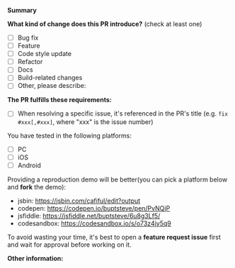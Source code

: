 <!-- Please don't delete this template -->

<!-- PULL REQUEST TEMPLATE -->
<!-- (Update "[ ]" to "[x]" to check a box) -->

**Summary**

**What kind of change does this PR introduce?** (check at least one)

- [ ] Bug fix
- [ ] Feature
- [ ] Code style update
- [ ] Refactor
- [ ] Docs
- [ ] Build-related changes
- [ ] Other, please describe:

**The PR fulfills these requirements:**

- [ ] When resolving a specific issue, it's referenced in the PR's title (e.g. `fix #xxx[,#xxx]`, where "xxx" is the issue number)

You have tested in the following platforms:

- [ ] PC
- [ ] iOS
- [ ] Android

Providing a reproduction demo will be better(you can pick a platform below and **fork** the demo):

* jsbin: https://jsbin.com/cafiful/edit?output
* codepen: https://codepen.io/buptsteve/pen/PvNQjP
* jsfiddle: https://jsfiddle.net/buptsteve/6u8g3Lf5/
* codesandbox: https://codesandbox.io/s/o73z4jy5q9

To avoid wasting your time, it's best to open a **feature request issue** first and wait for approval before working on it.

**Other information:**
